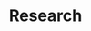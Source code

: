 ---
layout: page
title: Research
nav: true
nav_order: 6
dropdown: true
children: 
    - title: Publications
      permalink: /publications/
    - title: divider
    - title: Working in progress
      permalink: /workprogress/
---